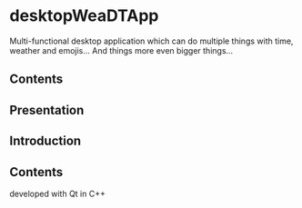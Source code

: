 # desktopWeaDTApp

Multi-functional desktop application which can do multiple things with time, weather and emojis... And things more even bigger things...

## Contents

## Presentation

## Introduction

## Contents

developed with Qt in C++ 
